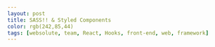 ```yaml
---
layout: post
title: SASS!! & Styled Components
color: rgb(242,85,44)
tags: [websolute, team, React, Hooks, front-end, web, framework]
---
```


###
